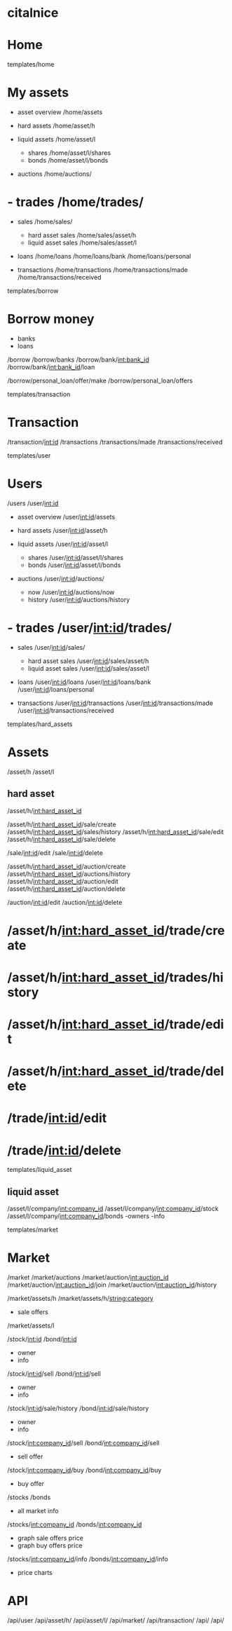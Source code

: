 # citalnice

# Home

templates/home

# My assets
- asset overview	/home/assets
- hard assets		/home/asset/h
- liquid assets		/home/asset/l
	- shares		/home/asset/l/shares
	- bonds			/home/asset/l/bonds

- auctions			/home/auctions/
# - trades			/home/trades/
- sales				/home/sales/
	- hard asset sales		/home/sales/asset/h
	- liquid asset sales	/home/sales/asset/l

- loans
	/home/loans
	/home/loans/bank
	/home/loans/personal

- transactions
	/home/transactions
	/home/transactions/made
	/home/transactions/received


templates/borrow

# Borrow money
- banks
- loans

/borrow
/borrow/banks
/borrow/bank/<int:bank_id>
/borrow/bank/<int:bank_id>/loan

/borrow/personal_loan/offer/make
/borrow/personal_loan/offers


templates/transaction

# Transaction
/transaction/<int:id>
/transactions
/transactions/made
/transactions/received



templates/user

# Users
/users
/user/<int:id>

- asset overview	/user/<int:id>/assets

- hard assets		/user/<int:id>/asset/h
- liquid assets		/user/<int:id>/asset/l
	- shares		/user/<int:id>/asset/l/shares
	- bonds			/user/<int:id>/asset/l/bonds

- auctions			/user/<int:id>/auctions/
   - now			/user/<int:id>/auctions/now
   - history		/user/<int:id>/auctions/history

# - trades			/user/<int:id>/trades/
- sales				/user/<int:id>/sales/
	- hard asset sales		/user/<int:id>/sales/asset/h
	- liquid asset sales	/user/<int:id>/sales/asset/l

- loans
	/user/<int:id>/loans
	/user/<int:id>/loans/bank
	/user/<int:id>/loans/personal

- transactions
	/user/<int:id>/transactions
	/user/<int:id>/transactions/made
	/user/<int:id>/transactions/received





templates/hard_assets

# Assets
/asset/h
/asset/l

## hard asset
/asset/h/<int:hard_asset_id>

/asset/h/<int:hard_asset_id>/sale/create
/asset/h/<int:hard_asset_id>/sales/history
/asset/h/<int:hard_asset_id>/sale/edit
/asset/h/<int:hard_asset_id>/sale/delete

/sale/<int:id>/edit
/sale/<int:id>/delete

/asset/h/<int:hard_asset_id>/auction/create
/asset/h/<int:hard_asset_id>/auctions/history
/asset/h/<int:hard_asset_id>/auction/edit
/asset/h/<int:hard_asset_id>/auction/delete

/auction/<int:id>/edit
/auction/<int:id>/delete

# /asset/h/<int:hard_asset_id>/trade/create
# /asset/h/<int:hard_asset_id>/trades/history
# /asset/h/<int:hard_asset_id>/trade/edit
# /asset/h/<int:hard_asset_id>/trade/delete

# /trade/<int:id>/edit
# /trade/<int:id>/delete



templates/liquid_asset

## liquid asset

/asset/l/company/<int:company_id>
/asset/l/company/<int:company_id>/stock
/asset/l/company/<int:company_id>/bonds
-owners
-info



templates/market

# Market
/market
/market/auctions
/market/auction/<int:auction_id>
/market/auction/<int:auction_id>/join
/market/auction/<int:auction_id>/history


/market/assets/h
/market/assets/h/<string:category>
- sale offers



/market/assets/l

/stock/<int:id>
/bond/<int:id>
- owner
- info

/stock/<int:id>/sell
/bond/<int:id>/sell
- owner
- info

/stock/<int:id>/sale/history
/bond/<int:id>/sale/history
- owner
- info


/stock/<int:company_id>/sell
/bond/<int:company_id>/sell
- sell offer


/stock/<int:company_id>/buy
/bond/<int:company_id>/buy
- buy offer


/stocks
/bonds
- all market info

/stocks/<int:company_id>
/bonds/<int:company_id>
- graph sale offers price
- graph buy offers price


/stocks/<int:company_id>/info
/bonds/<int:company_id>/info
- price charts


# API
/api/user
/api/asset/h/
/api/asset/l/
/api/market/
/api/transaction/
/api/
/api/